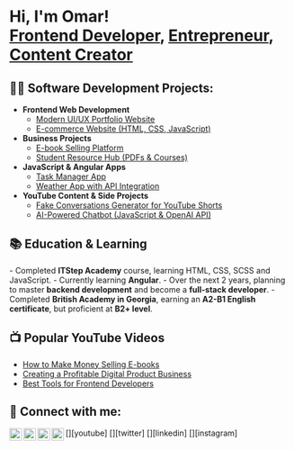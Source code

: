 <h1>Hi, I'm Omar! <br/><a href="https://github.com/YOUR_GITHUB">Frontend Developer</a>, <a href="https://www.linkedin.com/in/YOUR_LINKEDIN">Entrepreneur</a>, <a href="https://www.youtube.com/c/YOUR_YOUTUBE">Content Creator</a></h1>

<h2>👨‍💻 Software Development Projects:</h2>

- <b>Frontend Web Development</b>
  - [Modern UI/UX Portfolio Website](https://github.com/YOUR_GITHUB/portfolio-website)
  - [E-commerce Website (HTML, CSS, JavaScript)](https://github.com/YOUR_GITHUB/e-commerce-app)
- <b>Business Projects</b>
  - [E-book Selling Platform](https://github.com/YOUR_GITHUB/ebook-store)
  - [Student Resource Hub (PDFs & Courses)](https://github.com/YOUR_GITHUB/student-resources)
- <b>JavaScript & Angular Apps</b>
  - [Task Manager App](https://github.com/YOUR_GITHUB/task-manager)
  - [Weather App with API Integration](https://github.com/YOUR_GITHUB/weather-app)
- <b>YouTube Content & Side Projects</b>
  - [Fake Conversations Generator for YouTube Shorts](https://github.com/YOUR_GITHUB/fake-conversations)
  - [AI-Powered Chatbot (JavaScript & OpenAI API)](https://github.com/YOUR_GITHUB/ai-chatbot)

<h2>📚 Education & Learning</h2>
- Completed <b>ITStep Academy</b> course, learning HTML, CSS, SCSS and  JavaScript.
- Currently learning <b>Angular</b>.
- Over the next 2 years, planning to master <b>backend development</b> and become a <b>full-stack developer</b>.
- Completed <b>British Academy in Georgia</b>, earning an <b>A2-B1 English certificate</b>, but proficient at <b>B2+ level</b>.

<h2>📺 Popular YouTube Videos</h2>

- [How to Make Money Selling E-books]([https://www.youtube.com/YOUR_VIDEO](https://www.youtube.com/watch?v=ZHZlY0YTyuw))
- [Creating a Profitable Digital Product Business]([https://www.youtube.com/YOUR_VIDEO](https://www.youtube.com/watch?v=0plVE1LRxYo))
- [Best Tools for Frontend Developers]([https://www.youtube.com/YOUR_VIDEO](https://www.youtube.com/watch?v=TBIjgBVFjVI))

<h2> 🤝 Connect with me:</h2>

[<img align="left" alt="Omar | YouTube" width="22px" src="https://cdn.jsdelivr.net/npm/simple-icons@v3/icons/youtube.svg" />][youtube]
[<img align="left" alt="Omar | Twitter" width="22px" src="https://cdn.jsdelivr.net/npm/simple-icons@v3/icons/twitter.svg" />][twitter]
[<img align="left" alt="Omar | LinkedIn" width="22px" src="https://cdn.jsdelivr.net/npm/simple-icons@v3/icons/linkedin.svg" />][linkedin]
[<img align="left" alt="Omar | Instagram" width="22px" src="https://cdn.jsdelivr.net/npm/simple-icons@v3/icons/instagram.svg" />][instagram]




